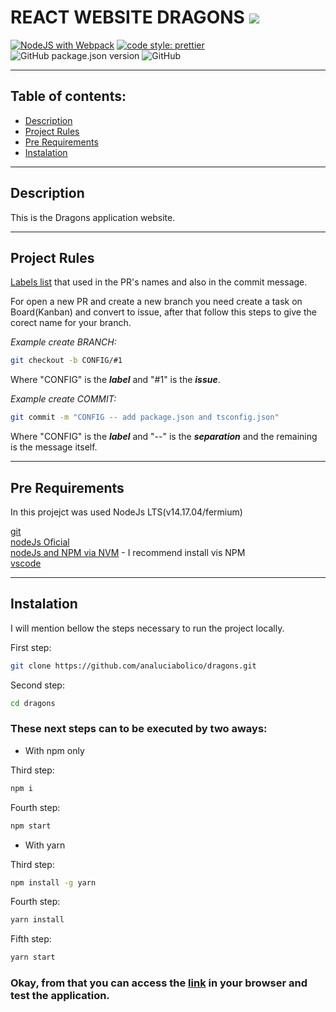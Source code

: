 # REACT WEBSITE **DRAGONS** <img src="https://img.icons8.com/emoji/50/000000/dragon-emoji.png"/>

[![NodeJS with Webpack](https://github.com/bolicos/dragons/workflows/pipeline/badge.svg)](https://github.com/analuciabolico/dragons/actions/workflows/webpack.yml)
[![code style: prettier](https://img.shields.io/badge/code_style-prettier-ff69b4.svg?style=flat-square)](https://github.com/analuciabolico/dragons)
![GitHub package.json version](https://img.shields.io/github/package-json/v/analuciabolico/dragons?style=flat-square)
![GitHub](https://img.shields.io/github/license/analuciabolico/dragons?style=flat-square)

---


## Table of contents:

* [Description](#description)
* [Project Rules](#project-rules)
* [Pre Requirements](#pre-requirements)
* [Instalation](#instalation)

---

## Description
This is the Dragons application website.

---

## Project Rules

[Labels list](https://github.com/analuciabolico/dragons/labels) that used in the PR's names and also in the commit message.

For open a new PR and create a new branch you need create a task on Board(Kanban) and convert to issue, after that follow this steps to give the corect name for your branch.

*Example create BRANCH:*
```bash
git checkout -b CONFIG/#1
```

Where "CONFIG" is the *__label__* and "#1" is the *__issue__*.

*Example create COMMIT:*
```bash
git commit -m "CONFIG -- add package.json and tsconfig.json"
```

Where "CONFIG" is the *__label__* and "--" is the *__separation__* and the remaining is the message itself.

---

## Pre Requirements

In this projejct was used NodeJs LTS(v14.17.04/fermium)

[git](https://git-scm.com)\
[nodeJs Oficial](https://nodejs.org/en/)\
[nodeJs and NPM via NVM](https://github.com/nvm-sh/nvm) - I recommend install vis NPM\
[vscode](https://code.visualstudio.com)

---

## Instalation

I will mention bellow the steps necessary to run the project locally.

First step:
```bash
git clone https://github.com/analuciabolico/dragons.git
```
Second step:
```bash
cd dragons
```

### These next steps can to be executed by two aways:

- With npm only

Third step:
```bash
npm i
```
Fourth step:
```bash
npm start
```

- With yarn

Third step:
```bash
npm install -g yarn
```
Fourth step:
```bash
yarn install
```
Fifth step:
```bash
yarn start
```

### Okay, from that you can access the [link](http://localhost:3000) in your browser and test the application.
